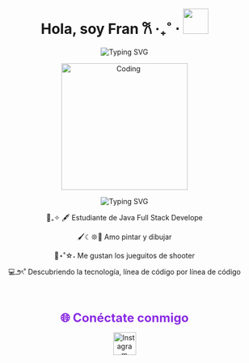 <h1 align="center">Hola, soy Fran 𐙚 ‧₊˚ ⋅ <img src="https://media2.giphy.com/media/v1.Y2lkPTc5MGI3NjExcDQ0NjRuam51ZjdtdmZicHk2MW01YXJlcTkyYzd3eTk2aWJrbWpqNCZlcD12MV9pbnRlcm5hbF9naWZfYnlfaWQmY3Q9cw/5EN4sQZmjYQVG2TEPK/giphy.gif" width="50"></h1>

<div align="center">
  
![Typing SVG](https://readme-typing-svg.herokuapp.com?font=Fira+Code&size=25&pause=1000&color=FFB6C1&center=true&vCenter=true&width=490&lines=Bienvenidos)


<p align="center">

<img alt="Coding" width="250" src="https://media1.giphy.com/media/v1.Y2lkPTc5MGI3NjExZzBlcXZtMzhnM3gxdmk1YTVueXFxdjA4NmtzdmJ5MzZldmdsaWhwMSZlcD12MV9pbnRlcm5hbF9naWZfYnlfaWQmY3Q9Zw/PoHVT5kEyNWcN0CWNj/giphy.gif">

</p>

  
 ![Typing SVG](https://readme-typing-svg.herokuapp.com?font=Fira+Code&size=15&pause=1000&color=C71585&center=true&vCenter=true&width=650&lines=Mi+nombre+es+Francesca+Carcamo+Lopez)


📖₊✧ 🖋 Estudiante de Java Full Stack Develope

🖌️☾𖤓🎨 Amo pintar y dibujar

👾⋆˚☆˖  Me gustan los jueguitos de shooter

💻౨ৎ˚   Descubriendo la tecnología, línea de código por línea de código


<br><br>

<p align="center">
  <font color="#8A2BE2" size="5"><b>🌐 Conéctate conmigo</b></font>
</p>

<p align="center">
  <a href="//https://www.instagram.com/m.aadneess/" target="_blank">
    <img src="https://cdn-icons-png.flaticon.com/512/2111/2111463.png" alt="Instagram" width="45" height="45"/>
    
  </a>
</p>
